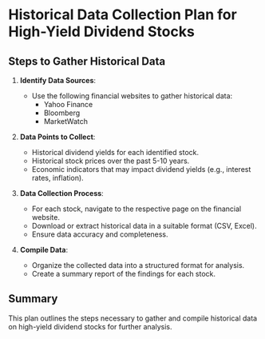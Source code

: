 # Historical Data Collection Plan for High-Yield Dividend Stocks

## Steps to Gather Historical Data

1. **Identify Data Sources**:
   - Use the following financial websites to gather historical data:
     - Yahoo Finance
     - Bloomberg
     - MarketWatch

2. **Data Points to Collect**:
   - Historical dividend yields for each identified stock.
   - Historical stock prices over the past 5-10 years.
   - Economic indicators that may impact dividend yields (e.g., interest rates, inflation).

3. **Data Collection Process**:
   - For each stock, navigate to the respective page on the financial website.
   - Download or extract historical data in a suitable format (CSV, Excel).
   - Ensure data accuracy and completeness.

4. **Compile Data**:
   - Organize the collected data into a structured format for analysis.
   - Create a summary report of the findings for each stock.

## Summary
This plan outlines the steps necessary to gather and compile historical data on high-yield dividend stocks for further analysis.
